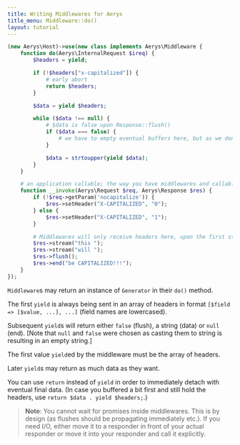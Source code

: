 ```yaml
---
title: Writing Middlewares for Aerys
title_menu: Middleware::do()
layout: tutorial
---
```


```php
(new Aerys\Host)->use(new class implements Aerys\Middleware {
	function do(Aerys\InternalRequest $ireq) {
		$headers = yield;

		if (!$headers["x-capitalized"]) {
			# early abort
			return $headers;
		}

		$data = yield $headers;

		while ($data !== null) {
			# $data is false upon Response::flush()
			if ($data === false) {
				# we have to empty eventual buffers here, but as we don't buffer, no problem
			}

			$data = strtoupper(yield $data);
		}
	}

	# an application callable; the way you have middlewares and callables inside one single class
	function __invoke(Aerys\Request $req, Aerys\Response $res) {
		if (!$req->getParam('nocapitalize')) {
			$res->setHeader("X-CAPITALIZED", "0");
		} else {
			$res->setHeader("X-CAPITALIZED", "1");
		}

		# Middlewares will only receive headers here, upon the first stream()/end()/flush() call
		$res->stream("this ");
		$res->stream("will ");
		$res->flush();
		$res->end("be CAPITALIZED!!!");
	}
});
```

`Middleware`s may return an instance of `Generator` in their `do()` method.

The first `yield` is always being sent in an array of headers in format `[$field => [$value, ...], ...]` (field names are lowercased).

Subsequent `yield`s will return either `false` (flush), a string (data) or `null` (end). [Note that `null` and `false` were chosen as casting them to string is resulting in an empty string.]

The first value `yield`ed by the middleware must be the array of headers.

Later `yield`s may return as much data as they want.

You can use `return` instead of `yield` in order to immediately detach with eventual final data. (In case you buffered a bit first and still hold the headers, use `return $data . yield $headers;`.)

> **Note**: You cannot wait for promises inside middlewares. This is by design (as flushes should be propagating immediately etc.). If you need I/O, either move it to a responder in front of your actual responder or move it into your responder and call it explicitly.
